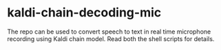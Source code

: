 # kaldi-chain-decoding-mic
The repo can be used to convert speech to text in real time microphone recording using Kaldi chain model. Read both the shell scripts for details.
